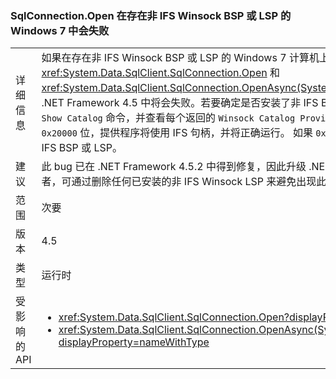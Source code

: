 ### <a name="sqlconnectionopen-fails-on-windows-7-with-non-ifs-winsock-bsp-or-lsp-present"></a>SqlConnection.Open 在存在非 IFS Winsock BSP 或 LSP 的 Windows 7 中会失败

|   |   |
|---|---|
|详细信息|如果在存在非 IFS Winsock BSP 或 LSP 的 Windows 7 计算机上运行，<xref:System.Data.SqlClient.SqlConnection.Open> 和 <xref:System.Data.SqlClient.SqlConnection.OpenAsync(System.Threading.CancellationToken)> 在 .NET Framework 4.5 中将会失败。若要确定是否安装了非 IFS BSP 或 LSP，请使用 <code>netsh WinSock Show Catalog</code> 命令，并查看每个返回的 <code>Winsock Catalog Provider Entry</code> 项。 如果服务标志值设置了 <code>0x20000</code> 位，提供程序将使用 IFS 句柄，并将正确运行。 如果 <code>0x20000</code> 位已清除（未设置），则它将是非 IFS BSP 或 LSP。|
|建议|此 bug 已在 .NET Framework 4.5.2 中得到修复，因此升级 .NET Framework 可避免出现此问题。 或者，可通过删除任何已安装的非 IFS Winsock LSP 来避免出现此问题。|
|范围|次要|
|版本|4.5|
|类型|运行时|
|受影响的 API|<ul><li><xref:System.Data.SqlClient.SqlConnection.Open?displayProperty=nameWithType></li><li><xref:System.Data.SqlClient.SqlConnection.OpenAsync(System.Threading.CancellationToken)?displayProperty=nameWithType></li></ul>|

